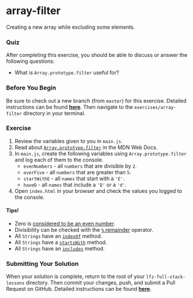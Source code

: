 # array-filter

Creating a new array while excluding some elements.

### Quiz

After completing this exercise, you should be able to discuss or answer the following questions:

- What is `Array.prototype.filter` useful for?

### Before You Begin

Be sure to check out a new branch (from `master`) for this exercise. Detailed instructions can be found [**here**](../../guides/before-each-exercise.md). Then navigate to the `exercises/array-filter` directory in your terminal.

### Exercise

1. Review the variables given to you in `main.js`.
1. Read about [`Array.prototype.filter`](https://developer.mozilla.org/en-US/docs/Web/JavaScript/Reference/Global_Objects/Array/filter) in the MDN Web Docs.
1. In `main.js`, create the following variables using `Array.prototype.filter` and log each of them to the console.
    - `evenNumbers` - all `numbers` that are divisible by `2`.
    - `overFive` - all `numbers` that are greater than `5`.
    - `startWithE` - all `names` that start with a `'E'`.
    - `haveD` - all `names` that include a `'D'` or a `'d'`.
1. Open `index.html` in your browser and check the values you logged to the console.

#### Tips!

- Zero is [considered to be an even number](https://en.wikipedia.org/wiki/Parity_of_zero).
- Divisibility can be checked with the [`%` remainder](https://developer.mozilla.org/en-US/docs/Web/JavaScript/Reference/Operators/Arithmetic_Operators#Remainder_()) operator.
- All `Strings` have an [`indexOf`](https://developer.mozilla.org/en-US/docs/Web/JavaScript/Reference/Global_Objects/String/indexOf) method.
- All `Strings` have a [`startsWith`](https://developer.mozilla.org/en-US/docs/Web/JavaScript/Reference/Global_Objects/String/startsWith) method.
- All `Strings` have an [`includes`](https://developer.mozilla.org/en-US/docs/Web/JavaScript/Reference/Global_Objects/String/includes) method.


### Submitting Your Solution

When your solution is complete, return to the root of your `lfz-full-stack-lessons` directory. Then commit your changes, push, and submit a Pull Request on GitHub. Detailed instructions can be found [**here**](../../guides/after-each-exercise.md).

